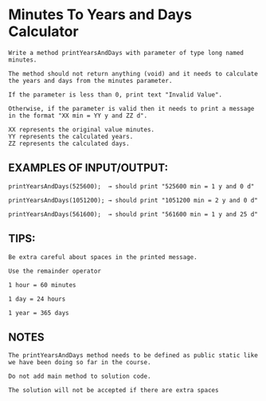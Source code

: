 # Minutes To Years and Days Calculator

    Write a method printYearsAndDays with parameter of type long named minutes.

    The method should not return anything (void) and it needs to calculate the years and days from the minutes parameter.

    If the parameter is less than 0, print text "Invalid Value".

    Otherwise, if the parameter is valid then it needs to print a message in the format "XX min = YY y and ZZ d".

    XX represents the original value minutes.
    YY represents the calculated years.
    ZZ represents the calculated days.

## EXAMPLES OF INPUT/OUTPUT:

    printYearsAndDays(525600);  → should print "525600 min = 1 y and 0 d"

    printYearsAndDays(1051200); → should print "1051200 min = 2 y and 0 d"

    printYearsAndDays(561600);  → should print "561600 min = 1 y and 25 d"

## TIPS:

    Be extra careful about spaces in the printed message.

    Use the remainder operator

    1 hour = 60 minutes

    1 day = 24 hours

    1 year = 365 days

## NOTES

    The printYearsAndDays method needs to be defined as public static ​like we have been doing so far in the course.

    Do not add main method to solution code.

    The solution will not be accepted if there are extra spaces
